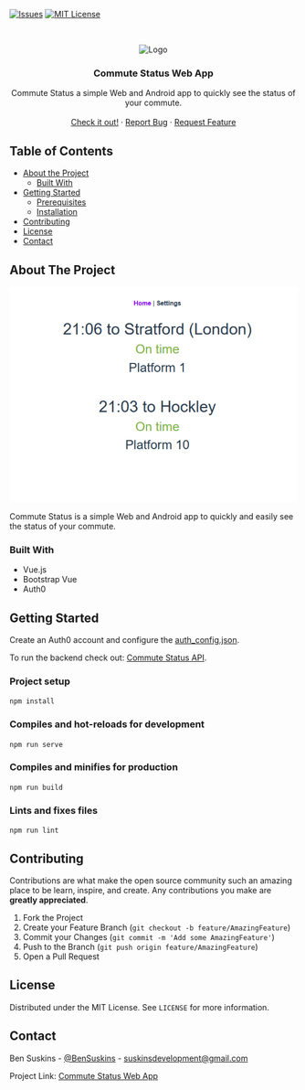 <!-- PROJECT SHIELDS -->
<!--
*** I'm using markdown "reference style" links for readability.
*** Reference links are enclosed in brackets [ ] instead of parentheses ( ).
*** See the bottom of this document for the declaration of the reference variables
*** for contributors-url, forks-url, etc. This is an optional, concise syntax you may use.
*** https://www.markdownguide.org/basic-syntax/#reference-style-links
-->
[![Issues][issues-shield]][issues-url]
[![MIT License][license-shield]][license-url]


<!-- PROJECT LOGO -->
<br />
<p align="center">
  <a>
    <img src="https://clipartix.com/wp-content/uploads/2016/04/Train-clipart-for-kids-free-free-clipart-images.gif" alt="Logo" width="80" height="80">
  </a>

  <h3 align="center">Commute Status Web App</h3>

  <p align="center">
    Commute Status a simple Web and Android app to quickly see the status of your commute.
    <br />
    <br />
    <a href="https://commutestatus.suskins.co.uk">Check it out!</a>
    ·
    <a href="https://github.com/BenSuskins/commutestatus-web-app/issues">Report Bug</a>
    ·
    <a href="https://github.com/BenSuskins/commutestatus-web-app/issues">Request Feature</a>
  </p>
</p>



<!-- TABLE OF CONTENTS -->
## Table of Contents

* [About the Project](#about-the-project)
  * [Built With](#built-with)
* [Getting Started](#getting-started)
  * [Prerequisites](#prerequisites)
  * [Installation](#installation)
* [Contributing](#contributing)
* [License](#license)
* [Contact](#contact)

<!-- ABOUT THE PROJECT -->
## About The Project

![Commute Status Screenshot](docs/commuteStatus.png)

Commute Status is a simple Web and Android app to quickly and easily see the status of your commute.



### Built With

* Vue.js
* Bootstrap Vue
* Auth0


<!-- GETTING STARTED -->
## Getting Started
Create an Auth0 account and configure the [auth_config.json](auth_config.json).

To run the backend check out: [Commute Status API](https://github.com/BenSuskins/commutestatus-api).

### Project setup
```
npm install
```

### Compiles and hot-reloads for development
```
npm run serve
```

### Compiles and minifies for production
```
npm run build
```

### Lints and fixes files
```
npm run lint
```

<!-- CONTRIBUTING -->
## Contributing

Contributions are what make the open source community such an amazing place to be learn, inspire, and create. Any contributions you make are **greatly appreciated**.

1. Fork the Project
2. Create your Feature Branch (`git checkout -b feature/AmazingFeature`)
3. Commit your Changes (`git commit -m 'Add some AmazingFeature'`)
4. Push to the Branch (`git push origin feature/AmazingFeature`)
5. Open a Pull Request



<!-- LICENSE -->
## License

Distributed under the MIT License. See `LICENSE` for more information.



<!-- CONTACT -->
## Contact

Ben Suskins - [@BenSuskins](https://twitter.com/BenSuskins) - suskinsdevelopment@gmail.com

Project Link: [Commute Status Web App](https://github.com/BenSuskins/commutestatus-web-app)

<!-- MARKDOWN LINKS & IMAGES -->
<!-- https://www.markdownguide.org/basic-syntax/#reference-style-links -->
[issues-shield]: https://img.shields.io/badge/Issues-0-brightgreen
[issues-url]: https://github.com/BenSuskins/commutestatus-web-app/issues
[license-shield]: https://img.shields.io/badge/License-MIT-brightgreen
[license-url]: https://github.com/BenSuskins/commutestatus-web-app/blob/master/LICENSE.txt
[product-screenshot]: images/screenshot.png
